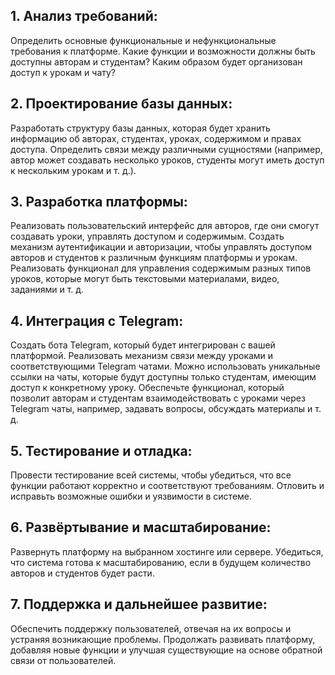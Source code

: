 ## 1. Анализ требований:
Определить основные функциональные и нефункциональные требования к платформе. Какие функции и возможности должны быть доступны авторам и студентам? Каким образом будет организован доступ к урокам и чату?

## 2. Проектирование базы данных:
Разработать структуру базы данных, которая будет хранить информацию об авторах, студентах, уроках, содержимом и правах доступа.
Определить связи между различными сущностями (например, автор может создавать несколько уроков, студенты могут иметь доступ к нескольким урокам и т. д.).

## 3. Разработка платформы:
Реализовать пользовательский интерфейс для авторов, где они смогут создавать уроки, управлять доступом и содержимым.
Создать механизм аутентификации и авторизации, чтобы управлять доступом авторов и студентов к различным функциям платформы и урокам.
Реализовать функционал для управления содержимым разных типов уроков, которые могут быть текстовыми материалами, видео, заданиями и т. д.

## 4. Интеграция с Telegram:
Создать бота Telegram, который будет интегрирован с вашей платформой.
Реализовать механизм связи между уроками и соответствующими Telegram чатами. Можно использовать уникальные ссылки на чаты, которые будут доступны только студентам, имеющим доступ к конкретному уроку.
Обеспечьте функционал, который позволит авторам и студентам взаимодействовать с уроками через Telegram чаты, например, задавать вопросы, обсуждать материалы и т. д.

## 5. Тестирование и отладка:
Провести тестирование всей системы, чтобы убедиться, что все функции работают корректно и соответствуют требованиям.
Отловить и исправьть возможные ошибки и уязвимости в системе.

## 6. Развёртывание и масштабирование:
Развернуть платформу на выбранном хостинге или сервере.
Убедиться, что система готова к масштабированию, если в будущем количество авторов и студентов будет расти.

## 7. Поддержка и дальнейшее развитие:
Обеспечить поддержку пользователей, отвечая на их вопросы и устраняя возникающие проблемы.
Продолжать развивать платформу, добавляя новые функции и улучшая существующие на основе обратной связи от пользователей.
